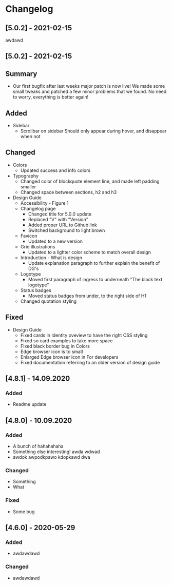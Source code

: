 # Changelog

<!--- Begin Release 6.0.2 -->
## [5.0.2] - 2021-02-15 
awdawd
<!--- End Release 6.0.2 --> 

## [5.0.2] - 2021-02-15 

## Summary
- Our first bugfix after last weeks major patch is now live! We made some small tweaks and patched a few minor problems that we found. No need to worry, everything is better again!

## Added
- Sidebar
  - Scrollbar on sidebar Should only appear during hover, and disappear when not

## Changed
- Colors
  - Updated success and info colors
- Typography
  - Changed color of blockquote element line, and made left padding smaller
  - Changed space between sections, h2 and h3
- Design Guide
  - Accessibility - Figure 1
  - Changelog page
    - Changed title for 5.0.0 update
    - Replaced "V" with "Version"
    - Added proper URL to Github link
    - Switched background to light brown
  - Favicon
    - Updated to a new version
  - Grid illustrations
    - Updated to a lighter color scheme to match overall design
  - Introduction - What is design
    - Update explanation paragraph to further explain the benefit of DG's
  - Logotype
    - Moved first paragraph of ingress to underneath "The black text logotype"
  - Status badges 
    - Moved status badges from under, to the right side of H1
  - Changed quotation styling

## Fixed
- Design Guide
  - Fixed cards in Identity oveview to have the right CSS styling
  - Fixed so card examples to take more space
  - Fixed black border bug in Colors 
  - Edge browser icon is to small
  - Enlarged Edge browser icon in For developers
  - Fixed documentation referring to an older version of design guide 

<!--- Begin Release 4.8.1 -->
## [4.8.1] - 14.09.2020

### Added
- Readme update
<!--- End Release 4.8.1 -->

<!--- Begin Release 4.8.0 -->
## [4.8.0] - 10.09.2020

### Added
- A bunch of hahahahaha
- Something else interesting! awda wdwad 
- awdok awpodkpawo kdopkawd dwa 

### Changed
- Something
- What

### Fixed
- Some bug
<!--- End Release 4.8.0 -->


## [4.6.0] - 2020-05-29

### Added
- awdawdawd
### Changed
- awdawdawd
